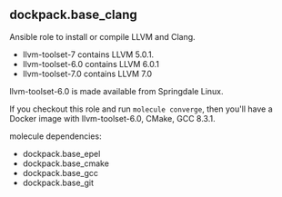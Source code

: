 ## dockpack.base_clang

Ansible role to install or compile LLVM and Clang.

- llvm-toolset-7 contains LLVM 5.0.1.
- llvm-toolset-6.0 contains LLVM 6.0.1
- llvm-toolset-7.0 contains LLVM 7.0

llvm-toolset-6.0 is made available from Springdale Linux.

If you checkout this role and run `molecule converge`, then you'll have a Docker image with llvm-toolset-6.0, CMake, GCC 8.3.1.


molecule dependencies:
 - dockpack.base\_epel
 - dockpack.base\_cmake
 - dockpack.base\_gcc
 - dockpack.base\_git
